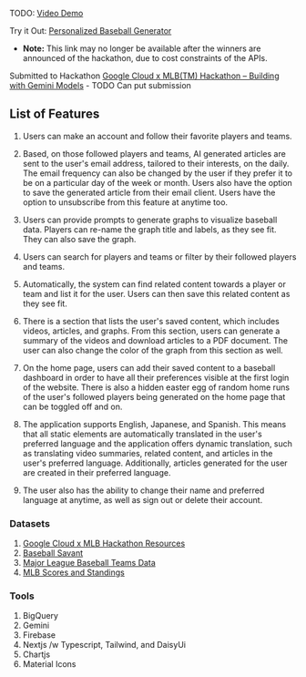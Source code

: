 TODO: [Video Demo](https://nextjs.org)

Try it Out: [Personalized Baseball Generator](https://baseball-ai-generator.vercel.app/)

- <strong>Note:</strong> This link may no longer be available after the winners are announced of the hackathon, due to cost constraints of the APIs.

Submitted to Hackathon [Google Cloud x MLB(TM) Hackathon – Building with Gemini Models](https://next2025challenge.devpost.com/?ref_feature=challenge&ref_medium=your-open-hackathons&ref_content=Submissions+open) - TODO Can put submission

## List of Features

1. Users can make an account and follow their favorite players and teams.

2. Based, on those followed players and teams, AI generated articles are sent to the user's email address, tailored to their interests, on the daily. The email frequency can also be changed by the user if they prefer it to be on a particular day of the week or month. Users also have the option to save the generated article from their email client. Users have the option to unsubscribe from this feature at anytime too.

3. Users can provide prompts to generate graphs to visualize baseball data. Players can re-name the graph title and labels, as they see fit. They can also save the graph.

4. Users can search for players and teams or filter by their followed players and teams.

5. Automatically, the system can find related content towards a player or team and list it for the user. Users can then save this related content as they see fit.

6. There is a section that lists the user's saved content, which includes videos, articles, and graphs. From this section, users can generate a summary of the videos and download articles to a PDF document. The user can also change the color of the graph from this section as well.

7. On the home page, users can add their saved content to a baseball dashboard in order to have all their preferences visible at the first login of the website. There is also a hidden easter egg of random home runs of the user's followed players being generated on the home page that can be toggled off and on.

8. The application supports English, Japanese, and Spanish. This means that all static elements are automatically translated in the user's preferred language and the application offers dynamic translation, such as translating video summaries, related content, and articles in the user's preferred language. Additionally, articles generated for the user are created in their preferred language.

9. The user also has the ability to change their name and preferred language at anytime, as well as sign out or delete their account.

### Datasets

1. [Google Cloud x MLB Hackathon Resources](https://github.com/MajorLeagueBaseball/google-cloud-mlb-hackathon)
2. [Baseball Savant](https://baseballsavant.mlb.com/)
3. [Major League Baseball Teams Data](https://www.openintro.org/data/index.php?data=mlb_teams)
4. [MLB Scores and Standings](https://www.baseball-reference.com/boxes/index.fcgi)

### Tools

1. BigQuery
2. Gemini
3. Firebase
4. Nextjs /w Typescript, Tailwind, and DaisyUi
5. Chartjs
6. Material Icons
